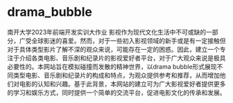 # drama_bubble
南开大学2023年前端开发实训大作业
影视作为现代文化生活中不可或缺的一部分，广受全球影迷的喜爱。然而，对于一些初入影视领域的新手或是有一定接触但对于具体类型影片了解不深的观众来说，可能存在一定的困惑。因此，建立一个专注于介绍各类电影、音乐剧和纪录片的影视爱好者平台，对于广大观众来说是极具必要性的。本网站旨在模拟碰撞而发散的精神世界，以drama bubble形式展现不同类型电影、音乐剧和纪录片的构成和特点，为观众提供参考和推荐，从而增加他们对电影的认知和兴趣。基于此背景，本网站的建立可为广大影视爱好者提供更多的学习和娱乐方式，同时提供一个简单的交流平台，促进电影文化的传承和发展。

